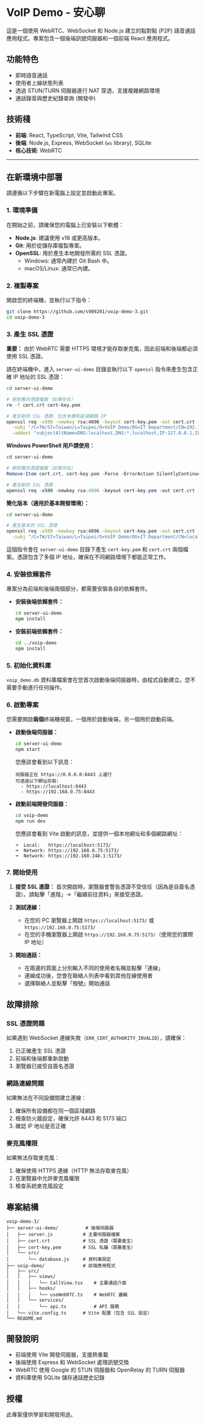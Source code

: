 # VoIP Demo - 安心聊

這是一個使用 WebRTC、WebSocket 和 Node.js 建立的點對點 (P2P) 語音通話應用程式。專案包含一個後端訊號伺服器和一個前端 React 應用程式。

## 功能特色

-   即時語音通話
-   使用者上線狀態列表
-   透過 STUN/TURN 伺服器進行 NAT 穿透，支援複雜網路環境
-   通話錄音與歷史紀錄查詢 (開發中)

## 技術棧

-   **前端**: React, TypeScript, Vite, Tailwind CSS
-   **後端**: Node.js, Express, WebSocket (`ws` library), SQLite
-   **核心技術**: WebRTC

---

## 在新環境中部署

請遵循以下步驟在新電腦上設定並啟動此專案。

### 1. 環境準備

在開始之前，請確保您的電腦上已安裝以下軟體：

-   **Node.js**: 建議使用 v18 或更高版本。
-   **Git**: 用於從儲存庫複製專案。
-   **OpenSSL**: 用於產生本地開發所需的 SSL 憑證。
    -   Windows: 通常內建於 Git Bash 中。
    -   macOS/Linux: 通常已內建。

### 2. 複製專案

開啟您的終端機，並執行以下指令：

```bash
git clone https://github.com/s909201/voip-demo-3.git
cd voip-demo-3
```

### 3. 產生 SSL 憑證

**重要：** 由於 WebRTC 需要 HTTPS 環境才能存取麥克風，因此前端和後端都必須使用 SSL 憑證。

請在終端機中，進入 `server-ui-demo` 目錄並執行以下 `openssl` 指令來產生包含正確 IP 地址的 SSL 憑證：

```bash
cd server-ui-demo

# 刪除舊的憑證檔案（如果存在）
rm -f cert.crt cert-key.pem

# 產生新的 SSL 憑證，包含本機和區域網路 IP
openssl req -x509 -newkey rsa:4096 -keyout cert-key.pem -out cert.crt -days 365 -nodes \
  -subj "/C=TW/ST=Taiwan/L=Taipei/O=VoIP Demo/OU=IT Department/CN=192.168.0.75" \
  -addext "subjectAltName=DNS:localhost,DNS:*.localhost,IP:127.0.0.1,IP:192.168.0.75,IP:192.168.248.1,IP:192.168.253.1,IP:172.20.80.1"
```

**Windows PowerShell 用戶請使用：**
```powershell
cd server-ui-demo

# 刪除舊的憑證檔案（如果存在）
Remove-Item cert.crt, cert-key.pem -Force -ErrorAction SilentlyContinue

# 產生新的 SSL 憑證
openssl req -x509 -newkey rsa:4096 -keyout cert-key.pem -out cert.crt -days 365 -nodes -subj "/C=TW/ST=Taiwan/L=Taipei/O=VoIP Demo/OU=IT Department/CN=192.168.0.75" -addext "subjectAltName=DNS:localhost,DNS:*.localhost,IP:127.0.0.1,IP:192.168.0.75,IP:192.168.248.1,IP:192.168.253.1,IP:172.20.80.1"
```

**簡化版本（適用於基本開發環境）：**
```bash
cd server-ui-demo

# 產生基本的 SSL 憑證
openssl req -x509 -newkey rsa:4096 -keyout cert-key.pem -out cert.crt -days 365 -nodes \
  -subj "/C=TW/ST=Taiwan/L=Taipei/O=VoIP Demo/OU=IT Department/CN=localhost"
```

這個指令會在 `server-ui-demo` 目錄下產生 `cert-key.pem` 和 `cert.crt` 兩個檔案。憑證包含了多個 IP 地址，確保在不同網路環境下都能正常工作。

### 4. 安裝依賴套件

專案分為前端和後端兩個部分，都需要安裝各自的依賴套件。

-   **安裝後端依賴套件：**
    ```bash
    cd server-ui-demo
    npm install
    ```

-   **安裝前端依賴套件：**
    ```bash
    cd ../voip-demo
    npm install
    ```

### 5. 初始化資料庫

`voip_demo.db` 資料庫檔案會在您首次啟動後端伺服器時，由程式自動建立。您不需要手動進行任何操作。

### 6. 啟動專案

您需要開啟**兩個**終端機視窗，一個用於啟動後端，另一個用於啟動前端。

-   **啟動後端伺服器：**
    ```bash
    cd server-ui-demo
    npm start
    ```
    您應該會看到以下訊息：
    ```
    伺服器正在 https://0.0.0.0:8443 上運行
    可透過以下網址存取:
      - https://localhost:8443
      - https://192.168.0.75:8443
    ```

-   **啟動前端開發伺服器：**
    ```bash
    cd voip-demo
    npm run dev
    ```
    您應該會看到 Vite 啟動的訊息，並提供一個本地網址和多個網路網址：
    ```
    ➜  Local:   https://localhost:5173/
    ➜  Network: https://192.168.0.75:5173/
    ➜  Network: https://192.168.248.1:5173/
    ```

### 7. 開始使用

1.  **接受 SSL 憑證：** 首次開啟時，瀏覽器會警告憑證不受信任（因為是自簽名憑證）。請點擊「進階」→「繼續前往資料」來接受憑證。

2.  **測試連線：**
    - 在您的 PC 瀏覽器上開啟 `https://localhost:5173/` 或 `https://192.168.0.75:5173/`
    - 在您的手機瀏覽器上開啟 `https://192.168.0.75:5173/`（使用您的實際 IP 地址）

3.  **開始通話：**
    - 在兩邊的頁面上分別輸入不同的使用者名稱並點擊「連線」
    - 連線成功後，您會在聯絡人列表中看到其他在線使用者
    - 選擇聯絡人並點擊「撥號」開始通話

## 故障排除

### SSL 憑證問題
如果遇到 WebSocket 連線失敗（`ERR_CERT_AUTHORITY_INVALID`），請確保：
1. 已正確產生 SSL 憑證
2. 前端和後端都重新啟動
3. 瀏覽器已接受自簽名憑證

### 網路連線問題
如果無法在不同設備間建立連線：
1. 確保所有設備都在同一個區域網路
2. 檢查防火牆設定，確保允許 8443 和 5173 端口
3. 確認 IP 地址是否正確

### 麥克風權限
如果無法存取麥克風：
1. 確保使用 HTTPS 連線（HTTP 無法存取麥克風）
2. 在瀏覽器中允許麥克風權限
3. 檢查系統麥克風設定

## 專案結構

```
voip-demo-3/
├── server-ui-demo/          # 後端伺服器
│   ├── server.js           # 主要伺服器檔案
│   ├── cert.crt            # SSL 憑證（需要產生）
│   ├── cert-key.pem        # SSL 私鑰（需要產生）
│   └── src/
│       └── database.js     # 資料庫設定
├── voip-demo/              # 前端應用程式
│   ├── src/
│   │   ├── views/
│   │   │   └── CallView.tsx    # 主要通話介面
│   │   ├── hooks/
│   │   │   └── useWebRTC.ts    # WebRTC 邏輯
│   │   └── services/
│   │       └── api.ts          # API 服務
│   └── vite.config.ts      # Vite 配置（包含 SSL 設定）
└── README.md
```

## 開發說明

- 前端使用 Vite 開發伺服器，支援熱重載
- 後端使用 Express 和 WebSocket 處理訊號交換
- WebRTC 使用 Google 的 STUN 伺服器和 OpenRelay 的 TURN 伺服器
- 資料庫使用 SQLite 儲存通話歷史記錄

## 授權

此專案僅供學習和開發用途。
